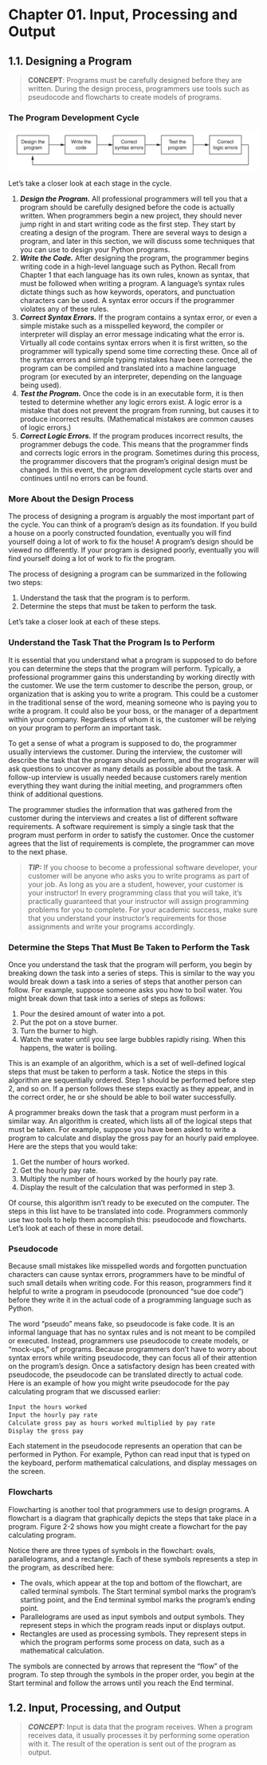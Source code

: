 # Chapter 01. Input, Processing and Output

## 1.1. Designing a Program

> **CONCEPT**: Programs must be carefully designed before they are written. During the design process, programmers use tools such as pseudocode and flowcharts to create models of programs.

### The Program Development Cycle

![The_program_development_cycle](/Chapter01._Input_Processing_Output/development_cycle.png)

Let’s take a closer look at each stage in the cycle.

1. ***Design the Program.*** All professional programmers will tell you that a program should be carefully designed before the code is actually written. When programmers begin a new project, they should never jump right in and start writing code as the first step. They start by creating a design of the program. There are several ways to design a program, and later in this section, we will discuss some techniques that you can use to design your Python programs.
2. ***Write the Code.*** After designing the program, the programmer begins writing code in a high-level language such as Python. Recall from Chapter 1 that each language has its own rules, known as syntax, that must be followed when writing a program. A language’s syntax rules dictate things such as how keywords, operators, and punctuation characters can be used. A syntax error occurs if the programmer violates any of these rules.
3. ***Correct Syntax Errors.*** If the program contains a syntax error, or even a simple mistake such as a misspelled keyword, the compiler or interpreter will display an error message indicating what the error is. Virtually all code contains syntax errors when it is first written, so the programmer will typically spend some time correcting these. Once all of the syntax errors and simple typing mistakes have been corrected, the program can be compiled and translated into a machine language program (or executed by an interpreter, depending on the language being used).
4. ***Test the Program.*** Once the code is in an executable form, it is then tested to determine whether any logic errors exist. A logic error is a mistake that does not prevent the program from running, but causes it to produce incorrect results. (Mathematical mistakes are common causes of logic errors.)
5. ***Correct Logic Errors.*** If the program produces incorrect results, the programmer debugs the code. This means that the programmer finds and corrects logic errors in the program. Sometimes during this process, the programmer discovers that the program’s original design must be changed. In this event, the program development cycle starts over and continues until no errors can be found.

### More About the Design Process

The process of designing a program is arguably the most important part of the cycle. You can think of a program’s design as its foundation. If you build a house on a poorly constructed foundation, eventually you will find yourself doing a lot of work to fix the house! A program’s design should be viewed no differently. If your program is designed poorly, eventually you will find yourself doing a lot of work to fix the program.

The process of designing a program can be summarized in the following two steps:

1. Understand the task that the program is to perform.
2. Determine the steps that must be taken to perform the task.

Let’s take a closer look at each of these steps.

### Understand the Task That the Program Is to Perform

It is essential that you understand what a program is supposed to do before you can determine the steps that the program will perform. Typically, a professional programmer gains this understanding by working directly with the customer. We use the term customer to describe the person, group, or organization that is asking you to write a program. This could be a customer in the traditional sense of the word, meaning someone who is paying you to write a program. It could also be your boss, or the manager of a department within your company. Regardless of whom it is, the customer will be relying on your program to perform an important task.

To get a sense of what a program is supposed to do, the programmer usually interviews the customer. During the interview, the customer will describe the task that the program should perform, and the programmer will ask questions to uncover as many details as possible about the task. A follow-up interview is usually needed because customers rarely mention everything they want during the initial meeting, and programmers often think of additional questions.

The programmer studies the information that was gathered from the customer during the interviews and creates a list of different software requirements. A software requirement is simply a single task that the program must perform in order to satisfy the customer. Once the customer agrees that the list of requirements is complete, the programmer can move to the next phase.

> ***TIP:*** If you choose to become a professional software developer, your customer will be anyone who asks you to write programs as part of your job. As long as you are a student, however, your customer is your instructor! In every programming class that you will take, it’s practically guaranteed that your instructor will assign programming problems for you to complete. For your academic success, make sure that you understand your instructor’s requirements for those assignments and write your programs accordingly.

### Determine the Steps That Must Be Taken to Perform the Task

Once you understand the task that the program will perform, you begin by breaking down the task into a series of steps. This is similar to the way you would break down a task into a series of steps that another person can follow. For example, suppose someone asks you how to boil water. You might break down that task into a series of steps as follows:

1. Pour the desired amount of water into a pot.
2. Put the pot on a stove burner.
3. Turn the burner to high.
4. Watch the water until you see large bubbles rapidly rising. When this happens, the water is boiling.

This is an example of an algorithm, which is a set of well-defined logical steps that must be taken to perform a task. Notice the steps in this algorithm are sequentially ordered. Step 1 should be performed before step 2, and so on. If a person follows these steps exactly as they appear, and in the correct order, he or she should be able to boil water successfully.

A programmer breaks down the task that a program must perform in a similar way. An algorithm is created, which lists all of the logical steps that must be taken. For example, suppose you have been asked to write a program to calculate and display the gross pay for an hourly paid employee. Here are the steps that you would take:

1. Get the number of hours worked.
2. Get the hourly pay rate.
3. Multiply the number of hours worked by the hourly pay rate.
4. Display the result of the calculation that was performed in step 3.

Of course, this algorithm isn’t ready to be executed on the computer. The steps in this list have to be translated into code. Programmers commonly use two tools to help them accomplish this: pseudocode and flowcharts. Let’s look at each of these in more detail.

### Pseudocode

Because small mistakes like misspelled words and forgotten punctuation characters can cause syntax errors, programmers have to be mindful of such small details when writing code. For this reason, programmers find it helpful to write a program in pseudocode (pronounced “sue doe code”) before they write it in the actual code of a programming language such as Python.

The word “pseudo” means fake, so pseudocode is fake code. It is an informal language that has no syntax rules and is not meant to be compiled or executed. Instead, programmers use pseudocode to create models, or “mock-ups,” of programs. Because programmers don’t have to worry about syntax errors while writing pseudocode, they can focus all of their attention on the program’s design. Once a satisfactory design has been created with pseudocode, the pseudocode can be translated directly to actual code. Here is an example of how you might write pseudocode for the pay calculating program that we discussed earlier:

```text
Input the hours worked
Input the hourly pay rate
Calculate gross pay as hours worked multiplied by pay rate
Display the gross pay
```

Each statement in the pseudocode represents an operation that can be performed in Python. For example, Python can read input that is typed on the keyboard, perform mathematical calculations, and display messages on the screen.

### Flowcharts

Flowcharting is another tool that programmers use to design programs. A flowchart is a diagram that graphically depicts the steps that take place in a program. Figure 2-2 shows how you might create a flowchart for the pay calculating program.

Notice there are three types of symbols in the flowchart: ovals, parallelograms, and a rectangle. Each of these symbols represents a step in the program, as described here:

- The ovals, which appear at the top and bottom of the flowchart, are called terminal symbols. The Start terminal symbol marks the program’s starting point, and the End terminal symbol marks the program’s ending point.
- Parallelograms are used as input symbols and output symbols. They represent steps in which the program reads input or displays output.
- Rectangles are used as processing symbols. They represent steps in which the program performs some process on data, such as a mathematical calculation.

The symbols are connected by arrows that represent the “flow” of the program. To step through the symbols in the proper order, you begin at the Start terminal and follow the arrows until you reach the End terminal.

## 1.2. Input, Processing, and Output

> ***CONCEPT:*** Input is data that the program receives. When a program receives data, it usually processes it by performing some operation with it. The result of the operation is sent out of the program as output.
